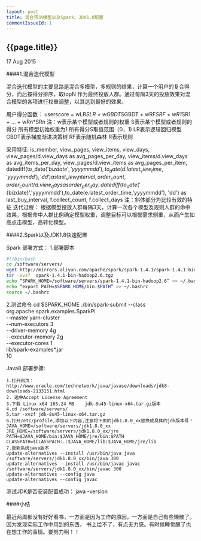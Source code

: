 ```yaml
---
layout: post
title: 混合预测模型以及Spark，JDK1.8配置
commentIssueId: 1
---
```


{{page.title}}
---
<p class='meta'>17 Aug 2015</p>


####1.混合迭代模型

混合迭代模型的主要思路是混合多模型，多规则的结果，计算一个用户的复合得分，而后按得分排序，取topN 作为最终投放人群。通过每隔3天的投放效果对混合模型的各项进行权重调整，以其达到最好的效果。

用户得分函数：
userscore = wLR*SLR + wGBDT*SGBDT + wRF*SRF + wR1*SR1 + … + wRn*SRn
     注：w表示某个模型或者规则的权重
S表示某个模型或者规则的得分
所有模型初始权重为1
所有得分S取值范围（0，1)
LR表示逻辑回归模型
GBDT表示梯度渐进决策树
RF表示随机森林
R表示规则

采用特征:
is_member, 
view_pages,
view_items,
view_days,
view_pages/d.view_days as avg_pages_per_day,
view_items/d.view_days as avg_items_per_day,
view_pages/d.view_items as avg_pages_per_item,
datediff(to_date('${bizdate}','yyyymmdd'),to_date(d.latest_view_time,'yyyymmdd'), 'dd')  as last_view_interval,
order_count,
order_count/d.view_days as order_per_day,
datediff(to_date('${bizdate}','yyyymmdd'),to_date(e.latest_order_time,'yyyymmdd'), 'dd')  as last_buy_interval,
f.collect_count,
f.collect_days
注：斜体部分为比较有效的特征
迭代过程：
	根据模型投放人群每隔3天，计算一次各个模型及规则人群的命中效果，根据命中人群比例确定模型权重，调整目标可以根据需求侧重，从而产生如高点击模型，高转化模型。
	
####2.Spark以及JDK1.8快速配置
	
Spark 部署方式：
1.部署脚本

```bash
#!/bin/bash
cd /software/servers/
wget http://mirrors.aliyun.com/apache/spark/spark-1.4.1/spark-1.4.1-bin-hadoop2.6.tgz
tar -xvzf  spark-1.4.1-bin-hadoop2.6.tgz
echo “SPARK_HOME=/software/servers/spark-1.4.1-bin-hadoop2.6” >> ~/.bashrc
echo “export PATH=$SPARK_HOME/bin:$PATH” >> ~/.bashrc
source ~/.bashrc
```

2.测试命令
cd $SPARK_HOME
./bin/spark-submit --class org.apache.spark.examples.SparkPi \
--master yarn-cluster \
--num-executors 3 \
--driver-memory 4g \
--executor-memory 2g \
--executor-cores 1 \
lib/spark-examples*.jar \
10


Java8 部署步骤:
```
1.打开网页：http://www.oracle.com/technetwork/java/javase/downloads/jdk8-downloads-2133151.html
2. 选中Accept License Agreement 
3.下载 Linux x64 165.24 MB    jdk-8u45-linux-x64.tar.gz版本
4.cd /software/servers/
5.tar -xvzf jdk-8u45-linux-x64.tar.gz
6.打开/etc/profile,添加以下内容,注意将下面的jdk1.8.0_xx替换成具体的jdk版本号！
JAVA_HOME=/software/servers/jdk1.8.0_xx
JRE_HOME=/software/servers/jdk1.8.0_xx/jre
PATH=$JAVA_HOME/bin:$JAVA_HOME/jre/bin:$PATH
CLASSPATH=$CLASSPATH:.:$JAVA_HOME/lib:$JAVA_HOME/jre/lib
7.更新系统java版本
update-alternatives --install /usr/bin/java java /software/servers/jdk1.8.0_xx/bin/java 300
update-alternatives --install /usr/bin/javac javac /software/servers/jdk1.8.0_xx/bin/javac 300
update-alternatives --config java
update-alternatives --config javac
```
测试JDK是否安装配置成功：
 java -version
 
 ####小结
 
 最近两周都没有好好看书，一方面是因为工作的原因，一方面是自己有些懒散了。因为发现实际工作中用到的东西，
 书上给不了，有点无力感。有时候睡觉醒了也在想工作的事情。要努力啊！！
 



